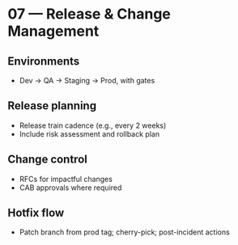 # 07 — Release & Change Management

## Environments
- Dev → QA → Staging → Prod, with gates

## Release planning
- Release train cadence (e.g., every 2 weeks)
- Include risk assessment and rollback plan

## Change control
- RFCs for impactful changes
- CAB approvals where required

## Hotfix flow
- Patch branch from prod tag; cherry-pick; post-incident actions
